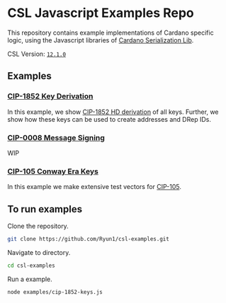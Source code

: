 # CSL Javascript Examples Repo

This repository contains example implementations of Cardano specific logic, using the Javascript libraries of [Cardano Serialization Lib](https://github.com/Emurgo/cardano-serialization-lib).

CSL Version: [`12.1.0`](https://www.npmjs.com/package/@emurgo/cardano-serialization-lib-nodejs/v/12.1.0)

## Examples

### [CIP-1852 Key Derivation](./examples/CIP-1852/cip-1852-keys.js)

In this example, we show [CIP-1852 HD derivation](https://github.com/cardano-foundation/CIPs/tree/master/CIP-1852) of all keys.
Further, we show how these keys can be used to create addresses and DRep IDs.

### [CIP-0008 Message Signing](./examples/CIP-0008/cip-0008-signing.js)

WIP

### [CIP-105 Conway Era Keys](./examples/CIP-105/cip-105-test-vectors.js)

In this example we make extensive test vectors for [CIP-105](https://github.com/cardano-foundation/CIPs/tree/master/CIP-0105).

## To run examples

Clone the repository.

```sh
git clone https://github.com/Ryun1/csl-examples.git
```

Navigate to directory.

```sh
cd csl-examples
```

Run a example.

```sh
node examples/cip-1852-keys.js
```